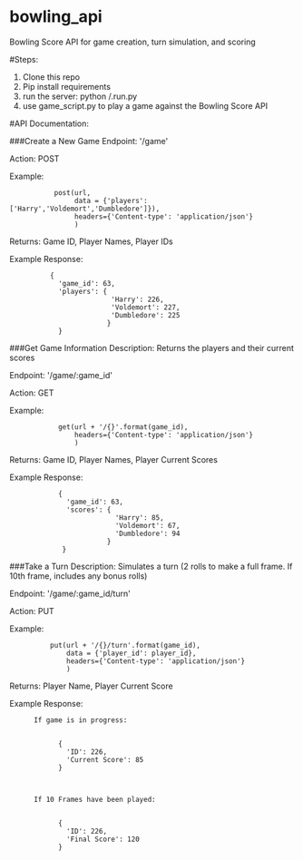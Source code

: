 # bowling_api
Bowling Score API for game creation, turn simulation, and scoring

#Steps:
1. Clone this repo
2. Pip install requirements
3. run the server: python /.run.py
4. use game_script.py to play a game against the Bowling Score API

#API Documentation:

###Create a New Game
  Endpoint: '/game'
  
  Action: POST
  
  Example: 
               
               post(url, 
                    data = {'players': ['Harry','Voldemort','Dumbledore']}), 
                    headers={'Content-type': 'application/json'}
                    )

  Returns: Game ID, Player Names, Player IDs
  
  Example Response: 
  
              {
                'game_id': 63, 
                'players': {
                             'Harry': 226,
                             'Voldemort': 227,
                             'Dumbledore': 225
                            }
                }
  
                
###Get Game Information
  Description: Returns the players and their current scores 
  
  Endpoint: '/game/:game_id'
  
  Action: GET
  
  Example: 
                
                
                get(url + '/{}'.format(game_id), 
                    headers={'Content-type': 'application/json'}
                    )

  Returns: Game ID, Player Names, Player Current Scores
  
  Example Response: 
  
                {
                  'game_id': 63, 
                  'scores': {
                              'Harry': 85,
                              'Voldemort': 67,
                              'Dumbledore': 94
                            }
                 }


###Take a Turn
  Description: Simulates a turn (2 rolls to make a full frame. If 10th frame, includes any bonus rolls)
  
  Endpoint: '/game/:game_id/turn'
  
  Action: PUT
  
  Example:
              
              
              put(url + '/{}/turn'.format(game_id), 
                  data = {'player_id': player_id}, 
                  headers={'Content-type': 'application/json'}
                  )
  
      
  Returns: Player Name, Player Current Score
  
  Example Response: 
          
          If game is in progress:
                
                
                {
                  'ID': 226, 
                  'Current Score': 85
                }
                
                
          
          If 10 Frames have been played:
          
                
                {
                  'ID': 226, 
                  'Final Score': 120
                }
            


